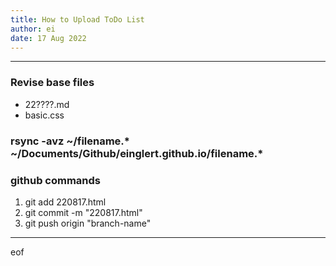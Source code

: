 ```yaml
---
title: How to Upload ToDo List
author: ei
date: 17 Aug 2022
---
```


---

### Revise base files

* 22????.md
* basic.css

### rsync -avz ~/filename.* ~/Documents/Github/einglert.github.io/filename.*

### github commands

1. git add 220817.html
1. git commit -m "220817.html"
1. git push origin "branch-name"

---
eof
